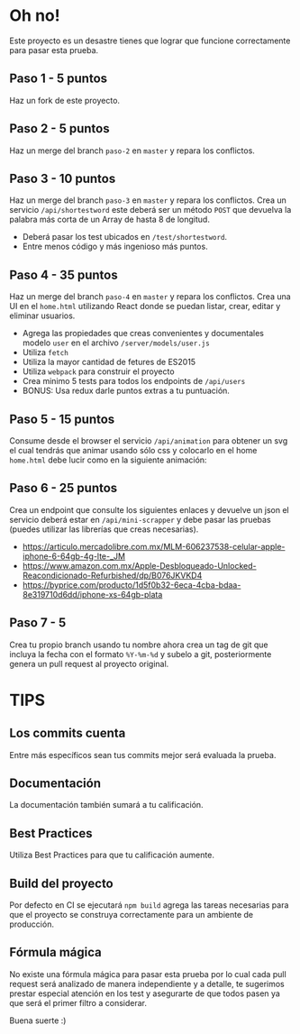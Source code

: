 # Oh no!

Este proyecto es un desastre tienes que lograr que funcione correctamente para pasar esta prueba.

## Paso 1 - 5 puntos
Haz un fork de este proyecto.

## Paso 2 - 5 puntos
Haz un merge del branch `paso-2` en `master` y repara los conflictos.

## Paso 3 - 10 puntos
Haz un merge del branch `paso-3` en `master` y repara los conflictos.
Crea un servicio `/api/shortestword` este deberá ser un método `POST` que devuelva la palabra más corta de un Array de hasta 8 de longitud.
- Deberá pasar los test ubicados en `/test/shortestword`.
- Entre menos código y más ingenioso más puntos.

## Paso 4 - 35 puntos
Haz un merge del branch `paso-4` en `master` y repara los conflictos.
Crea una UI en el `home.html` utilizando React donde se puedan listar, crear, editar y eliminar usuarios. 
- Agrega las propiedades que creas convenientes y documentales modelo `user` en el archivo `/server/models/user.js` 
- Utiliza `fetch`
- Utiliza la mayor cantidad de fetures de ES2015
- Utiliza `webpack` para construir el proyecto
- Crea minimo 5 tests para todos los endpoints de `/api/users`
- BONUS: Usa redux darle puntos extras a tu puntuación.

## Paso 5 - 15 puntos
Consume desde el browser el servicio `/api/animation` para obtener un svg el cual tendrás que animar usando sólo css y colocarlo en el home `home.html` debe lucir como en la siguiente animación:

## Paso 6 - 25 puntos
Crea un endpoint que consulte los siguientes enlaces y devuelve un json el servicio deberá estar en `/api/mini-scrapper` y debe pasar las pruebas (puedes utilizar las librerías que creas necesarias).
- https://articulo.mercadolibre.com.mx/MLM-606237538-celular-apple-iphone-6-64gb-4g-lte-_JM
- https://www.amazon.com.mx/Apple-Desbloqueado-Unlocked-Reacondicionado-Refurbished/dp/B076JKVKD4
- https://byprice.com/producto/1d5f0b32-6eca-4cba-bdaa-8e319710d6dd/iphone-xs-64gb-plata 

## Paso 7 - 5
Crea tu propio branch usando tu nombre ahora crea un tag de git que incluya la fecha con el formato `%Y-%m-%d` y subelo a git, posteriormente genera un pull request al proyecto original.

# TIPS

## Los commits cuenta
Entre más específicos sean tus commits mejor será evaluada la prueba.

## Documentación
La documentación también sumará a tu calificación.

## Best Practices
Utiliza Best Practices para que tu calificación aumente.

## Build del proyecto
Por defecto en CI se ejecutará `npm build` agrega las tareas necesarias para que el proyecto se construya correctamente para un ambiente de producción.

## Fórmula mágica
No existe una fórmula mágica para pasar esta prueba por lo cual cada pull request será analizado de manera independiente y a detalle, te sugerimos prestar especial atención en los test y asegurarte de que todos pasen ya que será el primer filtro a considerar.

Buena suerte :)
